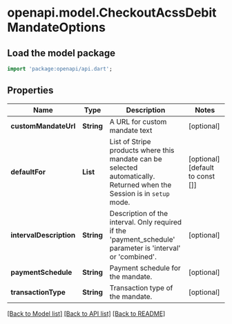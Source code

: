 # openapi.model.CheckoutAcssDebitMandateOptions

## Load the model package
```dart
import 'package:openapi/api.dart';
```

## Properties
Name | Type | Description | Notes
------------ | ------------- | ------------- | -------------
**customMandateUrl** | **String** | A URL for custom mandate text | [optional] 
**defaultFor** | **List<String>** | List of Stripe products where this mandate can be selected automatically. Returned when the Session is in `setup` mode. | [optional] [default to const []]
**intervalDescription** | **String** | Description of the interval. Only required if the 'payment_schedule' parameter is 'interval' or 'combined'. | [optional] 
**paymentSchedule** | **String** | Payment schedule for the mandate. | [optional] 
**transactionType** | **String** | Transaction type of the mandate. | [optional] 

[[Back to Model list]](../README.md#documentation-for-models) [[Back to API list]](../README.md#documentation-for-api-endpoints) [[Back to README]](../README.md)


